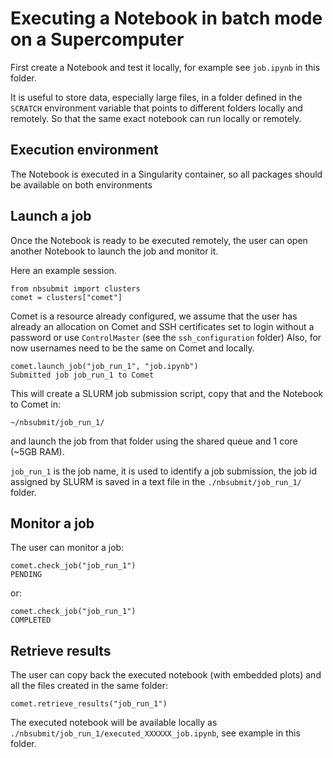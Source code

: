 # Executing a Notebook in batch mode on a Supercomputer

First create a Notebook and test it locally, for example see `job.ipynb` in this folder.

It is useful to store data, especially large files, in a folder defined in the `SCRATCH` 
environment variable that points to different folders locally and remotely.
So that the same exact notebook can run locally or remotely.

## Execution environment

The Notebook is executed in a Singularity container, so all packages should be available
on both environments

## Launch a job

Once the Notebook is ready to be executed remotely, the user can open another
Notebook to launch the job and monitor it.

Here an example session.

    from nbsubmit import clusters
    comet = clusters["comet"]

Comet is a resource already configured, we assume that the user has already an allocation
on Comet and SSH certificates set to login without a password or use `ControlMaster` (see the `ssh_configuration` folder)
Also, for now usernames need to be the same on Comet and locally.

    comet.launch_job("job_run_1", "job.ipynb")
    Submitted job job_run_1 to Comet

This will create a SLURM job submission script, copy that and the Notebook to Comet in:

    ~/nbsubmit/job_run_1/

and launch the job from that folder using the shared queue and 1 core (~5GB RAM).

`job_run_1` is the job name, it is used to identify a job submission, the job id assigned
by SLURM is saved in a text file in the `./nbsubmit/job_run_1/` folder.

## Monitor a job

The user can monitor a job:

    comet.check_job("job_run_1")
    PENDING

or:

    comet.check_job("job_run_1")
    COMPLETED

## Retrieve results

The user can copy back the executed notebook (with embedded plots) and all the files created in the same folder:

    comet.retrieve_results("job_run_1")

The executed notebook will be available locally as `./nbsubmit/job_run_1/executed_XXXXXX_job.ipynb`, see example in this folder.
